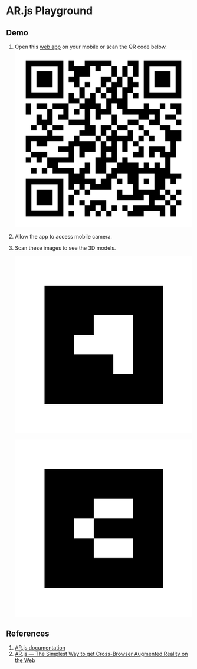 # AR.js Playground

## Demo

1. Open this [web app](https://union-viertel.web.app/) on your mobile or scan the QR code below.
![Web App QRCode](/assets/qr-code-web-app.png)
2. Allow the app to access mobile camera.
3. Scan these images to see the 3D models.

    ![Lion 3D Model](/assets//barcodes/01-barcode.png "Lion 3D Model")

    ![Cesium Man 3D Model](/assets//barcodes/06-barcode.png "Cesium Man 3D Model")

## References

1. [AR.js documentation](https://ar-js-org.github.io/AR.js-Docs/)
2. [AR.js — The Simplest Way to get Cross-Browser Augmented Reality on the Web](https://medium.com/chialab-open-source/ar-js-the-simpliest-way-to-get-cross-browser-ar-on-the-web-8f670dd45462)